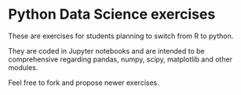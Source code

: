 # Python Data Science exercises

These are exercises for students planning to switch from R to python.

They are coded in Jupyter notebooks and are intended to be comprehensive regarding pandas, numpy, scipy, matplotlib and other modules. 


Feel free to fork and propose newer exercises.


